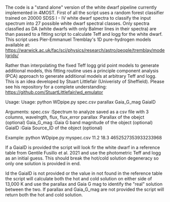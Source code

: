The code is a "stand alone" version of the white dwarf pipeline currently implemented in 4MOST.
First of all the script uses a random forest classifier trained on 20000 SDSS I - IV white dwarf spectra to classify the input spectrum into 27 possible white dwarf spectral classes.
Only spectra classfied as DA (white dwarfs with only Balmer lines in their spectra) are than passed to a fitting script to calculate Teff and logg for the white dwarf.
This script uses Pier-Emmanuel Tremblay's 1D pure-hydrogen models available at:
https://warwick.ac.uk/fac/sci/physics/research/astro/people/tremblay/modelgrids/

Rather than interpolating the fixed Teff logg grid point models to generate additional models, this fitting routine uses a principle component analysis (PCA) approach to generate additional models at arbitrary Teff and logg. This is an idea developed by Stuart Littlefair (Univeristy of Sheffield). Please see his repository for a complete understanding: https://github.com/StuartLittlefair/wd_emulator

Usage:
Usage:
    python WDpipe.py spec.csv parallax Gaia_G_mag GaiaID

Arguments:
    spec.csv   :Spectrum to analyze saved as a csv file with 3 columns, wavelngth, flux, flux_error
    parallax   :Parallax of the obejct (optional)
    Gaia_G_mag :Gaia G band magnitude of the object (optional)
    GaiaID     :Gaia Source_ID of the object (optional)

Example:
    python WDpipe.py myspec.csv 11.2 18.3 4652527353933233968

If a GaiaID is provided the script will look fir the white dwarf in a reference table from Gentile Fusillo et al. 2021 and use the photometric Teff and logg as an initial guess. This should break the hot/cold solution degeneracy so only one solution is provided in end.

Id the GaiaID is not provided or the value in not found in the reference table the script will calculate both the hot and cold solution on either side of 13,000 K and use the parallax and Gaia G mag to identify the "real" solution between the two.
If parallax and Gaia_G_mag are not provided the script will return both the hot and cold solution.
